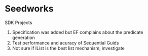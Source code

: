 # Seedworks
SDK Projects


1. Specification was added but EF complains about the predicate generation
2. Test performance and acuracy of Sequential Guids
3. Not sure if IList is the best list mechanism, investigate
